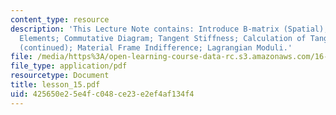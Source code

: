 ```yaml
---
content_type: resource
description: 'This Lecture Note contains: Introduce B-matrix (Spatial); Isoparametric
  Elements; Commutative Diagram; Tangent Stiffness; Calculation of Tangent Stiffness
  (continued); Material Frame Indifference; Lagrangian Moduli.'
file: /media/https%3A/open-learning-course-data-rc.s3.amazonaws.com/16-225-computational-mechanics-of-materials-fall-2003/425650e25e4fc048ce23e2ef4af134f4_lesson_15.pdf
file_type: application/pdf
resourcetype: Document
title: lesson_15.pdf
uid: 425650e2-5e4f-c048-ce23-e2ef4af134f4
---
```

